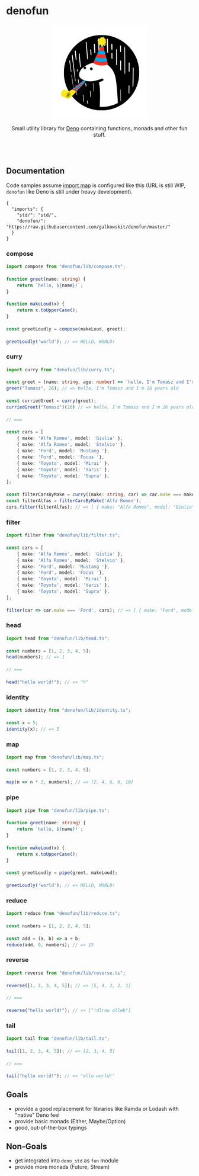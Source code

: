# denofun
    
<p align="center">
    <img src="logo.svg" width="256" height="256"></img>
    <p align="center">
        Small utility library for <a href="https://deno.land">Deno</a> containing functions, monads and other fun stuff.
    </p>
</p>
</br></br>

## Documentation
Code samples assume [import map](https://deno.land/manual.html#importmaps) is configured like this (URL is still WIP, `denofun` like Deno is still under heavy development).

```
{
  "imports": {
    "std/": "std/",
    "denofun/": "https://raw.githubusercontent.com/galkowskit/denofun/master/"
  }
}
```

### compose

```typescript
import compose from "denofun/lib/compose.ts";

function greet(name: string) {
    return `hello, ${name}!`;
}

function makeLoud(x) {
    return x.toUpperCase();
}

const greetLoudly = compose(makeLoud, greet);

greetLoudly('world'); // => HELLO, WORLD!
```

### curry

```typescript
import curry from "denofun/lib/curry.ts";

const greet = (name: string, age: number) => `hello, I'm Tomasz and I'm 26 years old`;
greet("Tomasz", 26); // => hello, I'm Tomasz and I'm 26 years old

const curriedGreet = curry(greet);
curriedGreet("Tomasz")(26) // => hello, I'm Tomasz and I'm 26 years old

// ===

const cars = [
    { make: 'Alfa Romeo', model: 'Giulia' },
    { make: 'Alfa Romeo', model: 'Stelvio' },
    { make: 'Ford', model: 'Mustang '},
    { make: 'Ford', model: 'Focus '},
    { make: 'Toyota', model: 'Mirai' },
    { make: 'Toyota', model: 'Yaris' },
    { make: 'Toyota', model: 'Supra' },
];

const filterCarsByMake = curry((make: string, car) => car.make === make);
const filterAlfas = filterCarsByMake('Alfa Romeo');
cars.filter(filterAlfas); // => [ { make: "Alfa Romeo", model: "Giulia" }, { make: "Alfa Romeo", model: "Stelvio" } ]
```

### filter

```typescript
import filter from "denofun/lib/filter.ts";

const cars = [
    { make: 'Alfa Romeo', model: 'Giulia' },
    { make: 'Alfa Romeo', model: 'Stelvio' },
    { make: 'Ford', model: 'Mustang '},
    { make: 'Ford', model: 'Focus '},
    { make: 'Toyota', model: 'Mirai' },
    { make: 'Toyota', model: 'Yaris' },
    { make: 'Toyota', model: 'Supra' },
];

filter(car => car.make === 'Ford', cars); // => [ { make: "Ford", model: "Mustang " }, { make: "Ford", model: "Focus " } ]
```

### head

```typescript
import head from "denofun/lib/head.ts";

const numbers = [1, 2, 3, 4, 5];
head(numbers); // => 1

// ===

head("hello world!"); // => "h"
```

### identity

```typescript
import identity from "denofun/lib/identity.ts";

const x = 5;
identity(x); // => 5
```

### map

```typescript
import map from "denofun/lib/map.ts";

const numbers = [1, 2, 3, 4, 5];

map(n => n * 2, numbers); // => [2, 4, 6, 8, 10]
```

### pipe

```typescript
import pipe from "denofun/lib/pipe.ts";

function greet(name: string) {
    return `hello, ${name}!`;
}

function makeLoud(x) {
    return x.toUpperCase();
}

const greetLoudly = pipe(greet, makeLoud);

greetLoudly('world'); // => HELLO, WORLD!
```

### reduce

```typescript
import reduce from "denofun/lib/reduce.ts";

const numbers = [1, 2, 3, 4, 5];

const add = (a, b) => a + b;
reduce(add, 0, numbers); // => 15
```

### reverse

```typescript
import reverse from "denofun/lib/reverse.ts";

reverse([1, 2, 3, 4, 5]); // => [5, 4, 3, 2, 1]

// ===

reverse("hello world!"); // => ["!dlrow olleh"]
```

### tail

```typescript
import tail from "denofun/lib/tail.ts";

tail([1, 2, 3, 4, 5]); // => [2, 3, 4, 5]

// ===

tail("hello world!"); // => "ello world!"
```

## Goals
- provide a good replacement for libraries like Ramda or Lodash with "native" Deno feel
- provide basic monads (Either, Maybe/Option)
- good, out-of-the-box typings

## Non-Goals
- get integrated into `deno_std` as `fun` module
- provide more monads (Future, Stream)
